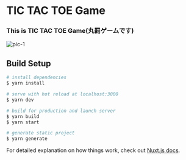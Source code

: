# TIC TAC TOE Game

### This is TIC TAC TOE Game(丸罰ゲームです)

![pic-1](https://i.gyazo.com/b1e231bf214ec34d8f24efda5d5e53c3.png)

## Build Setup

```bash
# install dependencies
$ yarn install

# serve with hot reload at localhost:3000
$ yarn dev

# build for production and launch server
$ yarn build
$ yarn start

# generate static project
$ yarn generate
```

For detailed explanation on how things work, check out [Nuxt.js docs](https://nuxtjs.org).
